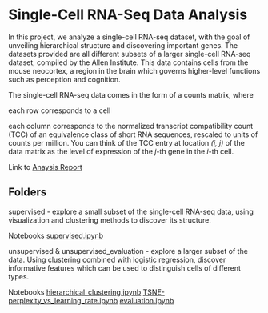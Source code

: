 # Single-Cell RNA-Seq Data Analysis

In this project, we analyze a single-cell RNA-seq dataset, with the goal of unveiling hierarchical structure and discovering important genes. The datasets provided are all different subsets of a larger single-cell RNA-seq dataset, compiled by the Allen Institute. This data contains cells from the mouse neocortex, a region in the brain which governs higher-level functions such as perception and cognition.

The single-cell RNA-seq data comes in the form of a counts matrix, where

each row corresponds to a cell

each column corresponds to the normalized transcript compatibility count (TCC) of an equivalence class of short RNA sequences, rescaled to units of counts per million. You can think of the TCC entry at location *(i, j)* of the data matrix as the level of expression of the *j*-th gene in the *i*-th cell.

Link to [Anaysis Report](https://drive.google.com/file/d/1uLvZA9hG6DdTa_IhlmZs-BQ1QhO0iwxu/view?usp=sharing)

## Folders
supervised - explore a small subset of the single-cell RNA-seq data, using visualization and clustering methods to discover its structure. 

  Notebooks
  [supervised.ipynb](https://github.com/tkayalvizhi/Gene_Expression_Level/blob/7cafdae51b784c1738e3317fc1c44091e8408ba3/supervised/supervised.ipynb)

unsupervised & unsupervised_evaluation - explore a larger subset of the data. Using clustering combined with logistic regression, discover informative features which can be used to distinguish cells of different types.

  Notebooks
  [hierarchical_clustering.ipynb](https://github.com/tkayalvizhi/Gene_Expression_Level/blob/7cafdae51b784c1738e3317fc1c44091e8408ba3/unsupervised/hierarchical_clustering.ipynb)
  [TSNE-perplexity_vs_learning_rate.ipynb](https://github.com/tkayalvizhi/Gene_Expression_Level/blob/7cafdae51b784c1738e3317fc1c44091e8408ba3/unsupervised/TSNE-perplexity_vs_learning_rate.ipynb)
  [evaluation.ipynb](https://github.com/tkayalvizhi/Gene_Expression_Level/blob/7cafdae51b784c1738e3317fc1c44091e8408ba3/unsupervised_evaluation/evaluation.ipynb)
